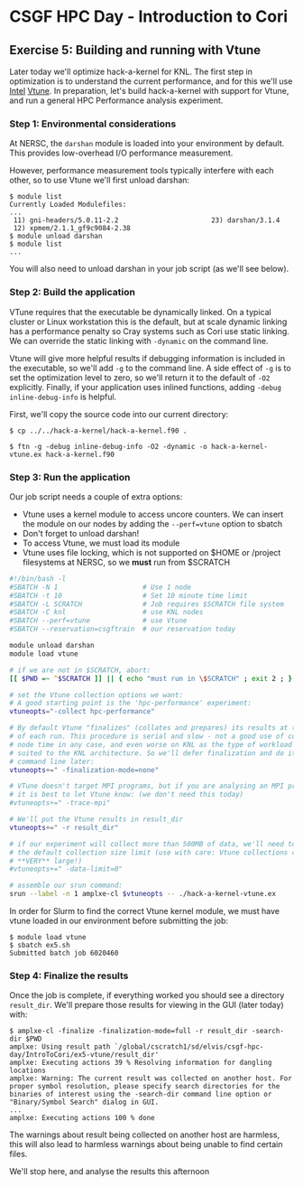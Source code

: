 # CSGF HPC Day - Introduction to Cori

## Exercise 5: Building and running with Vtune

Later today we'll optimize hack-a-kernel for KNL. The first step in 
optimization is to understand the current performance, and for this we'll use
[Intel] [Vtune]. In preparation, let's build hack-a-kernel with support for
Vtune, and run a general HPC Performance  analysis experiment.

[Intel]: https://software.intel.com/en-us/intel-vtune-amplifier-xe
[Vtune]: http://www.nersc.gov/users/software/performance-and-debugging-tools/vtune/

### Step 1: Environmental considerations

At NERSC, the `darshan` module is loaded into your environment by default. This
provides low-overhead I/O performance measurement.

However, performance measurement tools typically interfere with each other, so 
to use Vtune we'll first unload darshan:

```console
$ module list
Currently Loaded Modulefiles:
...
 11) gni-headers/5.0.11-2.2                       23) darshan/3.1.4
 12) xpmem/2.1.1_gf9c9084-2.38
$ module unload darshan
$ module list
...
```

You will also need to unload darshan in your job script (as we'll see below).

### Step 2: Build the application

VTune requires that the executable be dynamically linked. On a typical cluster
or Linux workstation this is the default, but at scale dynamic linking has a 
performance penalty so Cray systems such as Cori use static linking. We can 
override the static linking with `-dynamic` on the command line.

Vtune will give more helpful results if debugging information is included in 
the executable, so we'll add `-g` to the command line. A side effect of `-g` is
to set the optimization level to zero, so we'll return it to the default of 
`-O2` explicitly. Finally, if your application uses inlined functions, adding 
`-debug inline-debug-info` is helpful.

First, we'll copy the source code into our current directory:

```console
$ cp ../../hack-a-kernel/hack-a-kernel.f90 .
```

```console
$ ftn -g -debug inline-debug-info -O2 -dynamic -o hack-a-kernel-vtune.ex hack-a-kernel.f90
```

### Step 3: Run the application

Our job script needs a couple of extra options:

- Vtune uses a kernel module to access uncore counters. We can insert the 
  module on our nodes by adding the `--perf=vtune` option to sbatch
- Don't forget to unload darshan!
- To access Vtune, we must load its module
- Vtune uses file locking, which is not supported on $HOME or /project 
  filesystems at NERSC, so we **must** run from $SCRATCH

```bash
#!/bin/bash -l
#SBATCH -N 1                     # Use 1 node
#SBATCH -t 10                    # Set 10 minute time limit
#SBATCH -L SCRATCH               # Job requires $SCRATCH file system
#SBATCH -C knl                   # use KNL nodes
#SBATCH --perf=vtune             # use Vtune
#SBATCH --reservation=csgftrain  # our reservation today

module unload darshan
module load vtune

# if we are not in $SCRATCH, abort:
[[ $PWD =~ ^$SCRATCH ]] || { echo "must run in \$SCRATCH" ; exit 2 ; }

# set the Vtune collection options we want:
# A good starting point is the 'hpc-performance' experiment:
vtuneopts="-collect hpc-performance"

# By default Vtune "finalizes" (collates and prepares) its results at the end
# of each run. This procedure is serial and slow - not a good use of compute
# node time in any case, and even worse on KNL as the type of workload is not
# suited to the KNL architecture. So we'll defer finalization and do it on the
# command line later:
vtuneopts+=" -finalization-mode=none"

# VTune doesn't target MPI programs, but if you are analysing an MPI program
# it is best to let Vtune know: (we don't need this today)
#vtuneopts+=" -trace-mpi"

# We'll put the Vtune results in result_dir
vtuneopts+=" -r result_dir"

# if our experiment will collect more than 500MB of data, we'll need to disable
# the default collection size limit (use with care: Vtune collections can get 
# **VERY** large!)
#vtuneopts+=" -data-limit=0"

# assemble our srun command:
srun --label -n 1 amplxe-cl $vtuneopts -- ./hack-a-kernel-vtune.ex

```

In order for Slurm to find the correct Vtune kernel module, we must have vtune
loaded in our environment before submitting the job:

```console
$ module load vtune
$ sbatch ex5.sh
Submitted batch job 6020460
```

### Step 4: Finalize the results

Once the job is complete, if everything worked you should see a directory 
`result_dir`. We'll prepare those results for viewing in the GUI (later today) 
with:

```console
$ amplxe-cl -finalize -finalization-mode=full -r result_dir -search-dir $PWD
amplxe: Using result path `/global/cscratch1/sd/elvis/csgf-hpc-day/IntroToCori/ex5-vtune/result_dir'
amplxe: Executing actions 39 % Resolving information for dangling locations
amplxe: Warning: The current result was collected on another host. For proper symbol resolution, please specify search directories for the binaries of interest using the -search-dir command line option or "Binary/Symbol Search" dialog in GUI.
...
amplxe: Executing actions 100 % done
```

The warnings about result being collected on another host are harmless, this
will also lead to harmless warnings about being unable to find certain files.

We'll stop here, and analyse the results this afternoon

